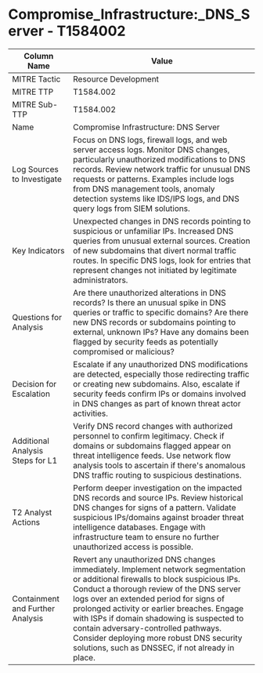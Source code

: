 # Compromise_Infrastructure:_DNS_Server - T1584002

| Column Name | Value |
|-------------|-------|
| MITRE Tactic | Resource Development |
| MITRE TTP | T1584.002 |
| MITRE Sub-TTP | T1584.002 |
| Name | Compromise Infrastructure: DNS Server |
| Log Sources to Investigate | Focus on DNS logs, firewall logs, and web server access logs. Monitor DNS changes, particularly unauthorized modifications to DNS records. Review network traffic for unusual DNS requests or patterns. Examples include logs from DNS management tools, anomaly detection systems like IDS/IPS logs, and DNS query logs from SIEM solutions. |
| Key Indicators | Unexpected changes in DNS records pointing to suspicious or unfamiliar IPs. Increased DNS queries from unusual external sources. Creation of new subdomains that divert normal traffic routes. In specific DNS logs, look for entries that represent changes not initiated by legitimate administrators. |
| Questions for Analysis | Are there unauthorized alterations in DNS records? Is there an unusual spike in DNS queries or traffic to specific domains? Are there new DNS records or subdomains pointing to external, unknown IPs? Have any domains been flagged by security feeds as potentially compromised or malicious? |
| Decision for Escalation | Escalate if any unauthorized DNS modifications are detected, especially those redirecting traffic or creating new subdomains. Also, escalate if security feeds confirm IPs or domains involved in DNS changes as part of known threat actor activities. |
| Additional Analysis Steps for L1 | Verify DNS record changes with authorized personnel to confirm legitimacy. Check if domains or subdomains flagged appear on threat intelligence feeds. Use network flow analysis tools to ascertain if there's anomalous DNS traffic routing to suspicious destinations. |
| T2 Analyst Actions | Perform deeper investigation on the impacted DNS records and source IPs. Review historical DNS changes for signs of a pattern. Validate suspicious IPs/domains against broader threat intelligence databases. Engage with infrastructure team to ensure no further unauthorized access is possible. |
| Containment and Further Analysis | Revert any unauthorized DNS changes immediately. Implement network segmentation or additional firewalls to block suspicious IPs. Conduct a thorough review of the DNS server logs over an extended period for signs of prolonged activity or earlier breaches. Engage with ISPs if domain shadowing is suspected to contain adversary-controlled pathways. Consider deploying more robust DNS security solutions, such as DNSSEC, if not already in place. |
